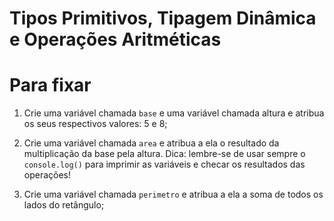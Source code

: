 # Tipos Primitivos, Tipagem Dinâmica e Operações Aritméticas

# Para fixar

1. Crie uma variável chamada ```base``` e uma variável chamada altura e atribua os seus respectivos valores: 5 e 8;

2. Crie uma variável chamada ```area``` e atribua a ela o resultado da multiplicação da base pela altura. Dica: lembre-se de usar sempre o ```console.log()``` para imprimir as variáveis e checar os resultados das operações!

3. Crie uma variável chamada ```perimetro``` e atribua a ela a soma de todos os lados do retângulo;